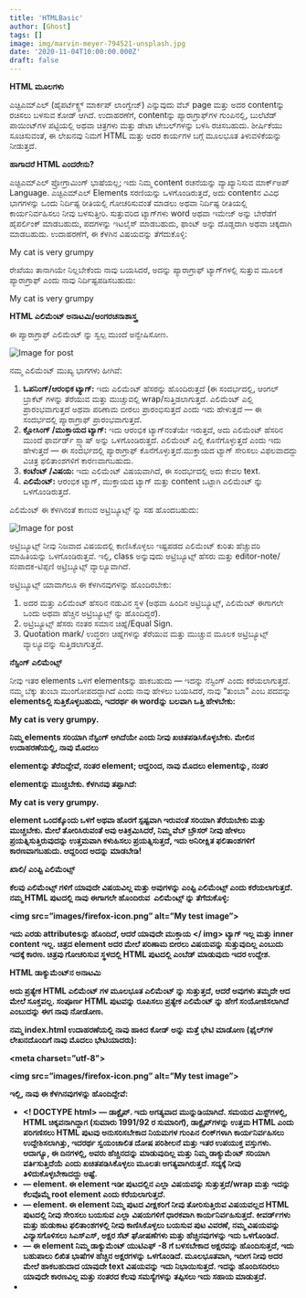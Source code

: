 ```yaml
---
title: 'HTMLBasic'
author: [Ghost]
tags: []
image: img/marvin-meyer-794521-unsplash.jpg
date: '2020-11-04T10:00:00.000Z'
draft: false
---
```



**HTML ಮೂಲಗಳು**

ಎಚ್ಟಿಎಮ್ಎಲ್ (ಹೈಪರ್ಟೆಕ್ಸ್ಟ್ ಮಾರ್ಕಪ್ ಲಾಂಗ್ವೇಜ್) ಎನ್ನುವುದು ವೆಬ್ page ಮತ್ತು ಅದರ contentನ್ನು ರಚಿಸಲು ಬಳಸುವ ಕೋಡ್ ಆಗಿದೆ. ಉದಾಹರಣೆಗೆ, contentನ್ನು ಪ್ಯಾರಾಗ್ರಾಫ್‌ಗಳ ಗುಂಪಿನಲ್ಲಿ, ಬುಲೆಟೆಡ್ ಪಾಯಿಂಟ್‌ಗಳ ಪಟ್ಟಿಯಲ್ಲಿ ಅಥವಾ ಚಿತ್ರಗಳು ಮತ್ತು ಡೇಟಾ ಟೇಬಲ್‌ಗಳನ್ನು ಬಳಸಿ ರಚಿಸಬಹುದು. ಶೀರ್ಷಿಕೆಯು ಸೂಚಿಸುವಂತೆ, ಈ ಲೇಖನವು ನಿಮಗೆ HTML ಮತ್ತು ಅದರ ಕಾರ್ಯಗಳ ಬಗ್ಗೆ ಮೂಲಭೂತ ತಿಳುವಳಿಕೆಯನ್ನು ನೀಡುತ್ತದೆ.

**ಹಾಗಾದರೆ HTML ಎಂದರೇನು?**

ಎಚ್ಟಿಎಮ್ಎಲ್ ಪ್ರೋಗ್ರಾಮಿಂಗ್ ಭಾಷೆಯಲ್ಲ; ಇದು ನಿಮ್ಮ content ರಚನೆಯನ್ನು ವ್ಯಾಖ್ಯಾನಿಸುವ ಮಾರ್ಕ್ಅಪ್ Language. ಎಚ್ಟಿಎಮ್ಎಲ್ Elements ಸರಣಿಯನ್ನು ಒಳಗೊಂಡಿರುತ್ತದೆ, ಅದು contentನ ವಿವಿಧ ಭಾಗಗಳನ್ನು ಒಂದು ನಿರ್ದಿಷ್ಟ ರೀತಿಯಲ್ಲಿ ಗೋಚರಿಸುವಂತೆ ಮಾಡಲು ಅಥವಾ ನಿರ್ದಿಷ್ಟ ರೀತಿಯಲ್ಲಿ ಕಾರ್ಯನಿರ್ವಹಿಸಲು ನೀವು ಬಳಸುತ್ತೀರಿ. ಸುತ್ತುವರಿದ ಟ್ಯಾಗ್‌ಗಳು word ಅಥವಾ ಇಮೇಜ್ ಅನ್ನು ಬೇರೆಡೆಗೆ ಹೈಪರ್ಲಿಂಕ್ ಮಾಡಬಹುದು, ಪದಗಳನ್ನು ಇಟಲೈಸ್ ಮಾಡಬಹುದು, ಫಾಂಟ್ ಅನ್ನು ದೊಡ್ಡದಾಗಿ ಅಥವಾ ಚಿಕ್ಕದಾಗಿ ಮಾಡಬಹುದು. ಉದಾಹರಣೆಗೆ, ಈ ಕೆಳಗಿನ ವಿಷಯವನ್ನು ತೆಗೆದುಕೊಳ್ಳಿ:

My cat is very grumpy

ರೇಖೆಯು ತಾನಾಗಿಯೇ ನಿಲ್ಲಬೇಕೆಂದು ನಾವು ಬಯಸಿದರೆ, ಅದನ್ನು ಪ್ಯಾರಾಗ್ರಾಫ್ ಟ್ಯಾಗ್‌ಗಳಲ್ಲಿ ಸುತ್ತುವ ಮೂಲಕ ಪ್ಯಾರಾಗ್ರಾಫ್ ಎಂದು ನಾವು ನಿರ್ದಿಷ್ಟಪಡಿಸಬಹುದು:

<p>My cat is very grumpy</p>

**HTML ಎಲಿಮೆಂಟ್ ಅನಾಟಮಿ/ಅಂಗರಚನಾಶಾಸ್ತ್ರ**

ಈ ಪ್ಯಾರಾಗ್ರಾಫ್ ಎಲಿಮೆಂಟ್ ನ್ನು ಸ್ವಲ್ಪ ಮುಂದೆ ಅನ್ವೇಷಿಸೋಣ.

![Image for post](https://miro.medium.com/max/60/0*RdDaMYAci8ux4TeS?q=20)

ನಮ್ಮ ಎಲಿಮೆಂಟ್ ಮುಖ್ಯ ಭಾಗಗಳು ಹೀಗಿವೆ:

1.  **ಓಪನಿಂಗ್/ಆರಂಭಿಕ ಟ್ಯಾಗ್:**  ಇದು ಎಲಿಮೆಂಟ್ ಹೆಸರನ್ನು ಹೊಂದಿರುತ್ತದೆ (ಈ ಸಂದರ್ಭದಲ್ಲಿ, ಆಂಗಲ್ ಬ್ರಾಕೆಟ್ ಗಳನ್ನು ತೆರೆಯುವ ಮತ್ತು ಮುಚ್ಚುವಲ್ಲಿ wrap/ಸುತ್ತಿಡಲಾಗುತ್ತದೆ. ಎಲಿಮೆಂಟ್ ಎಲ್ಲಿ ಪ್ರಾರಂಭವಾಗುತ್ತದೆ ಅಥವಾ ಪರಿಣಾಮ ಬೀರಲು ಪ್ರಾರಂಭಿಸುತ್ತದೆ ಎಂದು ಇದು ಹೇಳುತ್ತದೆ — ಈ ಸಂದರ್ಭದಲ್ಲಿ ಪ್ಯಾರಾಗ್ರಾಫ್ ಪ್ರಾರಂಭವಾಗುತ್ತದೆ.
2.  **ಕ್ಲೋಸಿಂಗ್ /ಮುಕ್ತಾಯದ ಟ್ಯಾಗ್:**  ಇದು ಆರಂಭಿಕ ಟ್ಯಾಗ್‌ನಂತೆಯೇ ಇರುತ್ತದೆ, ಅದು ಎಲಿಮೆಂಟ್ ಹೆಸರಿನ ಮುಂದೆ ಫಾರ್ವರ್ಡ್ ಸ್ಲ್ಯಾಷ್ ಅನ್ನು ಒಳಗೊಂಡಿರುತ್ತದೆ. ಎಲಿಮೆಂಟ್ ಎಲ್ಲಿ ಕೊನೆಗೊಳ್ಳುತ್ತದೆ ಎಂದು ಇದು ಹೇಳುತ್ತದೆ — ಈ ಸಂದರ್ಭದಲ್ಲಿ ಪ್ಯಾರಾಗ್ರಾಫ್ ಕೊನೆಗೊಳ್ಳುತ್ತದೆ.ಮುಕ್ತಾಯದ ಟ್ಯಾಗ್ ಸೇರಿಸಲು ವಿಫಲವಾದದ್ದು ವಿಚಿತ್ರ ಫಲಿತಾಂಶಗಳಿಗೆ ಕಾರಣವಾಗಬಹುದು.
3.  **ಕಂಟೆಂಟ್ /ವಿಷಯ:**  ಇದು ಎಲಿಮೆಂಟ್ ವಿಷಯವಾಗಿದೆ, ಈ ಸಂದರ್ಭದಲ್ಲಿ ಅದು ಕೇವಲ text.
4.  **ಎಲಿಮೆಂಟ್:**  ಆರಂಭಿಕ ಟ್ಯಾಗ್, ಮುಕ್ತಾಯದ ಟ್ಯಾಗ್ ಮತ್ತು content ಒಟ್ಟಾಗಿ ಎಲಿಮೆಂಟ್ ನ್ನು ಒಳಗೊಂಡಿರುತ್ತದೆ.

ಎಲಿಮೆಂಟ್ ಈ ಕೆಳಗಿನಂತೆ ಕಾಣುವ ಅಟ್ರಿಬ್ಯೂಟ್ಸ್ ನ್ನು ಸಹ ಹೊಂದಬಹುದು:

![Image for post](https://miro.medium.com/max/60/0*KjAs3SiIz1omsJyf?q=20)

ಅಟ್ರಿಬ್ಯೂಟ್ಸ್ ನೀವು ನಿಜವಾದ ವಿಷಯದಲ್ಲಿ ಕಾಣಿಸಿಕೊಳ್ಳಲು ಇಷ್ಟಪಡದ ಎಲಿಮೆಂಟ್ ಕುರಿತು ಹೆಚ್ಚುವರಿ ಮಾಹಿತಿಯನ್ನು ಒಳಗೊಂಡಿರುತ್ತವೆ. ಇಲ್ಲಿ, class ಅನ್ನುವುದು ಅಟ್ರಿಬ್ಯೂಟ್ಸ್ ಹೆಸರು ಮತ್ತು editor-note/ಸಂಪಾದಕ-ಟಿಪ್ಪಣಿ ಅಟ್ರಿಬ್ಯೂಟ್ಸ್ ವ್ಯಾಲ್ಯೂವಾಗಿದೆ.

ಅಟ್ರಿಬ್ಯೂಟ್ಸ್ ಯಾವಾಗಲೂ ಈ ಕೆಳಗಿನವುಗಳನ್ನು ಹೊಂದಿರಬೇಕು:

1.  ಅದರ ಮತ್ತು ಎಲಿಮೆಂಟ್ ಹೆಸರಿನ ನಡುವಿನ ಸ್ಥಳ (ಅಥವಾ ಹಿಂದಿನ ಅಟ್ರಿಬ್ಯೂಟ್ಸ್, ಎಲಿಮೆಂಟ್ ಈಗಾಗಲೇ ಒಂದು ಅಥವಾ ಹೆಚ್ಚಿನ ಅಟ್ರಿಬ್ಯೂಟ್ಸ್ ನ್ನು ಹೊಂದಿದ್ದರೆ).
2.  ಅಟ್ರಿಬ್ಯೂಟ್ಸ್ ಹೆಸರು ನಂತರ ಸಮಾನ ಚಿಹ್ನೆ/Equal Sign.
3.  Quotation mark/ ಉದ್ಧರಣ ಚಿಹ್ನೆಗಳನ್ನು ತೆರೆಯುವ ಮತ್ತು ಮುಚ್ಚುವ ಮೂಲಕ ಅಟ್ರಿಬ್ಯೂಟ್ಸ್ ವ್ಯಾಲ್ಯೂವನ್ನು ಸುತ್ತಿಡಲಾಗುತ್ತದೆ.

**ನೆಸ್ಟಿಂಗ್ ಎಲಿಮೆಂಟ್ಸ್**

ನೀವು ಇತರ elements ಒಳಗೆ elementsನ್ನು ಹಾಕಬಹುದು — ಇದನ್ನು ನೆಸ್ಟಿಂಗ್ ಎಂದು ಕರೆಯಲಾಗುತ್ತದೆ. ನಮ್ಮ ಬೆಕ್ಕು ತುಂಬಾ ಮುಂಗೋಪದದ್ದಾಗಿದೆ ಎಂದು ನಾವು ಹೇಳಲು ಬಯಸಿದರೆ, ನಾವು “ತುಂಬಾ” ಎಂಬ ಪದವನ್ನು <strong> elementsಲ್ಲಿ ಸುತ್ತಿಕೊಳ್ಳಬಹುದು, ಇದರರ್ಥ ಈ wordನ್ನು ಬಲವಾಗಿ ಒತ್ತಿ ಹೇಳಬೇಕು:

<p>My cat is <strong>very</strong> grumpy.</p>

ನಿಮ್ಮ elements ಸರಿಯಾಗಿ ನೆಸ್ಟಿಂಗ್ ಆಗಿದೆಯೇ ಎಂದು ನೀವು ಖಚಿತಪಡಿಸಿಕೊಳ್ಳಬೇಕು. ಮೇಲಿನ ಉದಾಹರಣೆಯಲ್ಲಿ, ನಾವು ಮೊದಲು <p> elementನ್ನು ತೆರೆದಿದ್ದೇವೆ, ನಂತರ <strong> element; ಆದ್ದರಿಂದ, ನಾವು ಮೊದಲು <strong> elementನ್ನು, ನಂತರ <p> elementನ್ನು ಮುಚ್ಚಬೇಕು. ಕೆಳಗಿನವು ತಪ್ಪಾಗಿದೆ:

<p>My cat is <strong>very grumpy.</p></strong>

element ಒಂದಕ್ಕೊಂದು ಒಳಗೆ ಅಥವಾ ಹೊರಗೆ ಸ್ಪಷ್ಟವಾಗಿ ಇರುವಂತೆ ಸರಿಯಾಗಿ ತೆರೆಯಬೇಕು ಮತ್ತು ಮುಚ್ಚಬೇಕು. ಮೇಲೆ ತೋರಿಸಿರುವಂತೆ ಅವು ಅತಿಕ್ರಮಿಸಿದರೆ, ನಿಮ್ಮ ವೆಬ್ ಬ್ರೌಸರ್ ನೀವು ಹೇಳಲು ಪ್ರಯತ್ನಿಸುತ್ತಿರುವುದನ್ನು ಉತ್ತಮವಾಗಿ ಕಳುಹಿಸಲು ಪ್ರಯತ್ನಿಸುತ್ತದೆ, ಇದು ಅನಿರೀಕ್ಷಿತ ಫಲಿತಾಂಶಗಳಿಗೆ ಕಾರಣವಾಗಬಹುದು. ಆದ್ದರಿಂದ ಅದನ್ನು ಮಾಡಬೇಡಿ!

**ಖಾಲಿ/ ಎಂಪ್ಟಿ ಎಲಿಮೆಂಟ್ಸ್**

ಕೆಲವು ಎಲಿಮೆಂಟ್ಸ್ ಗಳಿಗೆ ಯಾವುದೇ ವಿಷಯವಿಲ್ಲ ಮತ್ತು ಅವುಗಳನ್ನು ಎಂಪ್ಟಿ ಎಲಿಮೆಂಟ್ಸ್ ಎಂದು ಕರೆಯಲಾಗುತ್ತದೆ. ನಮ್ಮ HTML ಪುಟದಲ್ಲಿ ನಾವು ಈಗಾಗಲೇ ಹೊಂದಿರುವ <img> ಎಲಿಮೆಂಟ್ಸ್ ನ್ನು ತೆಗೆದುಕೊಳ್ಳಿ:

<img src=”images/firefox-icon.png” alt=”My test image”>

ಇದು ಎರಡು attributesನ್ನು ಹೊಂದಿದೆ, ಆದರೆ ಯಾವುದೇ ಮುಕ್ತಾಯ </ img> ಟ್ಯಾಗ್ ಇಲ್ಲ ಮತ್ತು inner content ಇಲ್ಲ. ಚಿತ್ರದ element ಅದರ ಮೇಲೆ ಪರಿಣಾಮ ಬೀರಲು ವಿಷಯವನ್ನು ಸುತ್ತುವುದಿಲ್ಲ ಎಂಬುದು ಇದಕ್ಕೆ ಕಾರಣ. ಚಿತ್ರವು ಗೋಚರಿಸುವ ಸ್ಥಳದಲ್ಲಿ HTML ಪುಟದಲ್ಲಿ ಎಂಬೆಡ್ ಮಾಡುವುದು ಇದರ ಉದ್ದೇಶ.

**HTML ಡಾಕ್ಯುಮೆಂಟ್‌ನ ಅನಾಟಮಿ**

ಅದು ಪ್ರತ್ಯೇಕ HTML ಎಲಿಮೆಂಟ್ ಗಳ ಮೂಲಭೂತ ಎಲಿಮೆಂಟ್ ನ್ನು ಸುತ್ತುತ್ತದೆ, ಆದರೆ ಅವುಗಳು ತಮ್ಮದೇ ಆದ ಮೇಲೆ ಸೂಕ್ತವಲ್ಲ. ಸಂಪೂರ್ಣ HTML ಪುಟವನ್ನು ರೂಪಿಸಲು ಪ್ರತ್ಯೇಕ ಎಲಿಮೆಂಟ್ ನ್ನು ಹೇಗೆ ಸಂಯೋಜಿಸಲಾಗಿದೆ ಎಂಬುದನ್ನು ಈಗ ನಾವು ನೋಡೋಣ.

ನಮ್ಮ index.html ಉದಾಹರಣೆಯಲ್ಲಿ ನಾವು ಹಾಕಿದ ಕೋಡ್ ಅನ್ನು ಮತ್ತೆ ಭೇಟಿ ಮಾಡೋಣ (ಫೈಲ್‌ಗಳ ಲೇಖನದೊಂದಿಗೆ ನಾವು ಮೊದಲು ಭೇಟಿಯಾದರು):

<!DOCTYPE html>

<html>

<head>

<meta charset=”utf-8">

<title>My test page</title>

</head>

<body>

<img src=”images/firefox-icon.png” alt=”My test image”>

</body>

</html>

ಇಲ್ಲಿ, ನಾವು ಈ ಕೆಳಗಿನವುಗಳನ್ನು ಹೊಂದಿದ್ದೇವೆ:

-   <! DOCTYPE html> — ಡಾಕ್ಟೈಪ್. ಇದು ಅಗತ್ಯವಾದ ಮುನ್ನುಡಿಯಾಗಿದೆ. ಸಮಯದ ಮಿಸ್ಟ್‌ಗಳಲ್ಲಿ, HTML ಚಿಕ್ಕವನಾಗಿದ್ದಾಗ (ಸುಮಾರು 1991/92 ರ ಸುಮಾರಿಗೆ), ಡಾಕ್ಟೈಪ್‌ಗಳನ್ನು ಉತ್ತಮ HTML ಎಂದು ಪರಿಗಣಿಸಲು HTML ಪುಟವು ಅನುಸರಿಸಬೇಕಾದ ನಿಯಮಗಳ ಗುಂಪಿನ ಲಿಂಕ್‌ಗಳಾಗಿ ಕಾರ್ಯನಿರ್ವಹಿಸಲು ಉದ್ದೇಶಿಸಲಾಗಿತ್ತು, ಇದರರ್ಥ ಸ್ವಯಂಚಾಲಿತ ದೋಷ ಪರಿಶೀಲನೆ ಮತ್ತು ಇತರ ಉಪಯುಕ್ತ ವಸ್ತುಗಳು. ಆದಾಗ್ಯೂ, ಈ ದಿನಗಳಲ್ಲಿ, ಅವರು ಹೆಚ್ಚಿನದನ್ನು ಮಾಡುವುದಿಲ್ಲ ಮತ್ತು ನಿಮ್ಮ ಡಾಕ್ಯುಮೆಂಟ್ ಸರಿಯಾಗಿ ವರ್ತಿಸುತ್ತಿದೆಯೆ ಎಂದು ಖಚಿತಪಡಿಸಿಕೊಳ್ಳಲು ಮೂಲತಃ ಅಗತ್ಯವಾಗಿರುತ್ತದೆ. ಸದ್ಯಕ್ಕೆ ನೀವು ತಿಳಿದುಕೊಳ್ಳಬೇಕಾದದ್ದು ಅಷ್ಟೆ.
-   <html> </html> — <html> element. ಈ element ಇಡೀ ಪುಟದಲ್ಲಿನ ಎಲ್ಲಾ ವಿಷಯವನ್ನು ಸುತ್ತುತ್ತದೆ/wrap ಮತ್ತು ಇದನ್ನು ಕೆಲವೊಮ್ಮೆ root element ಎಂದು ಕರೆಯಲಾಗುತ್ತದೆ.
-   <head> </head> — <head> element. ಈ element ನಿಮ್ಮ ಪುಟದ ವೀಕ್ಷಕರಿಗೆ ನೀವು ತೋರಿಸುತ್ತಿರುವ ವಿಷಯವಲ್ಲದ HTML ಪುಟದಲ್ಲಿ ನೀವು ಸೇರಿಸಲು ಬಯಸುವ ಎಲ್ಲಾ ವಿಷಯಗಳಿಗೆ ಧಾರಕವಾಗಿ ಕಾರ್ಯನಿರ್ವಹಿಸುತ್ತದೆ. ಕೀವರ್ಡ್‌ಗಳು ಮತ್ತು ಹುಡುಕಾಟ ಫಲಿತಾಂಶಗಳಲ್ಲಿ ನೀವು ಕಾಣಿಸಿಕೊಳ್ಳಲು ಬಯಸುವ ಪುಟ ವಿವರಣೆ, ನಮ್ಮ ವಿಷಯವನ್ನು ವಿನ್ಯಾಸಗೊಳಿಸಲು ಸಿಎಸ್ಎಸ್, ಅಕ್ಷರ ಸೆಟ್ ಘೋಷಣೆಗಳು ಮತ್ತು ಹೆಚ್ಚಿನವುಗಳನ್ನು ಇದು ಒಳಗೊಂಡಿದೆ.
-   <meta charset = “utf-8”> — ಈ element ನಿಮ್ಮ ಡಾಕ್ಯುಮೆಂಟ್ ಯುಟಿಎಫ್ -8 ಗೆ ಬಳಸಬೇಕಾದ ಅಕ್ಷರವನ್ನು ಹೊಂದಿಸುತ್ತದೆ, ಇದು ಬಹುಪಾಲು ಲಿಖಿತ ಭಾಷೆಗಳ ಹೆಚ್ಚಿನ ಅಕ್ಷರಗಳನ್ನು ಒಳಗೊಂಡಿದೆ. ಮೂಲಭೂತವಾಗಿ, ಇದೀಗ ನೀವು ಅದರ ಮೇಲೆ ಹಾಕಬಹುದಾದ ಯಾವುದೇ text ವಿಷಯವನ್ನು ಇದು ನಿಭಾಯಿಸುತ್ತದೆ. ಇದನ್ನು ಹೊಂದಿಸದಿರಲು ಯಾವುದೇ ಕಾರಣವಿಲ್ಲ ಮತ್ತು ನಂತರದ ಕೆಲವು ಸಮಸ್ಯೆಗಳನ್ನು ತಪ್ಪಿಸಲು ಇದು ಸಹಾಯ ಮಾಡುತ್ತದೆ.
-   <title> </ title> — <title> element. ಇದು ನಿಮ್ಮ ಪುಟದ ಶೀರ್ಷಿಕೆಯನ್ನು ಹೊಂದಿಸುತ್ತದೆ, ಇದು ಪುಟವನ್ನು ಲೋಡ್ ಮಾಡಲಾದ ಬ್ರೌಸರ್ ಟ್ಯಾಬ್‌ನಲ್ಲಿ ಕಾಣಿಸಿಕೊಳ್ಳುವ ಶೀರ್ಷಿಕೆಯಾಗಿದೆ.ನೀವು ಪುಟವನ್ನು ಬುಕ್‌ಮಾರ್ಕ್ ಮಾಡಿದಾಗ / ಇಷ್ಟಪಟ್ಟಾಗ ಅದನ್ನು ವಿವರಿಸಲು ಸಹ ಇದನ್ನು ಬಳಸಲಾಗುತ್ತದೆ.
-   <body> </body> — <body> element. ವೆಬ್ ಬಳಕೆದಾರರು ನಿಮ್ಮ ಪುಟಕ್ಕೆ ಭೇಟಿ ನೀಡಿದಾಗ,text, ಚಿತ್ರಗಳು, ವೀಡಿಯೊಗಳು, ಆಟಗಳು, ನುಡಿಸಬಲ್ಲ ಆಡಿಯೊ ಟ್ರ್ಯಾಕ್‌ಗಳು ಅಥವಾ ಇನ್ನಾವುದಾದರೂ ನೀವು ಅವರಿಗೆ ತೋರಿಸಲು ಬಯಸುವ ಎಲ್ಲಾ ವಿಷಯವನ್ನು ಇದು ಒಳಗೊಂಡಿದೆ.

**Images/ಚಿತ್ರಗಳು**

ನಮ್ಮ ಗಮನವನ್ನು ಮತ್ತೆ <img> element ತಿರುಗಿಸೋಣ:

<img src=”images/firefox-icon.png” alt=”My test image”>

ನಾವು ಮೊದಲೇ ಹೇಳಿದಂತೆ, ಅದು ಗೋಚರಿಸುವ ಸ್ಥಾನದಲ್ಲಿ ಚಿತ್ರವನ್ನು ನಮ್ಮ ಪುಟಕ್ಕೆ ಎಂಬೆಡ್ attribute ಮೂಲಕ ಮಾಡುತ್ತದೆ.

ನಾವು alt (ಪರ್ಯಾಯ) attributeನ್ನೂ ಸೇರಿಸಿದ್ದೇವೆ. ಈ attributeಲ್ಲಿ, ಚಿತ್ರವನ್ನು ನೋಡಲಾಗದ ಬಳಕೆದಾರರಿಗಾಗಿ ನೀವು ವಿವರಣಾತ್ಮಕ textನ್ನು ನಿರ್ದಿಷ್ಟಪಡಿಸುತ್ತೀರಿ, ಬಹುಶಃ ಈ ಕೆಳಗಿನ ಕಾರಣಗಳಿಂದಾಗಿ:

1.  ಅವರು ದೃಷ್ಟಿಹೀನರಾಗಿದ್ದಾರೆ. ಗಮನಾರ್ಹ ದೃಷ್ಟಿ ದೋಷ ಹೊಂದಿರುವ ಬಳಕೆದಾರರು ಪರದೆ ಪಠ್ಯವನ್ನು ಓದಲು ಸ್ಕ್ರೀನ್ ರೀಡರ್ಸ್ ಎಂಬ ಸಾಧನಗಳನ್ನು ಬಳಸುತ್ತಾರೆ.
2.  ಚಿತ್ರವು ಪ್ರದರ್ಶಿಸದಿರಲು ಏನೋ ತಪ್ಪಾಗಿದೆ. ಉದಾಹರಣೆಗೆ, ನಿಮ್ಮ src attributeನ ಮಾರ್ಗವನ್ನು ತಪ್ಪಾಗಿ ಮಾಡಲು ಉದ್ದೇಶಪೂರ್ವಕವಾಗಿ ಬದಲಾಯಿಸಲು ಪ್ರಯತ್ನಿಸಿ. ನೀವು ಪುಟವನ್ನು ಉಳಿಸಿ ಮತ್ತು ಮರುಲೋಡ್ ಮಾಡಿದರೆ, ಚಿತ್ರದ ಸ್ಥಳದಲ್ಲಿ ನೀವು ಈ ರೀತಿಯದನ್ನು ನೋಡಬೇಕು:

ಆಲ್ಟ್ text ಕೀವರ್ಡ್ಗಳು “ವಿವರಣಾತ್ಮಕ ಪಠ್ಯ”. ನೀವು ಬರೆಯುವ ಆಲ್ಟ್ text ಚಿತ್ರವು ಏನನ್ನು ತಿಳಿಸುತ್ತದೆ ಎಂಬುದರ ಬಗ್ಗೆ ಉತ್ತಮ ಆಲೋಚನೆಯನ್ನು ಹೊಂದಲು ಓದುಗರಿಗೆ ಸಾಕಷ್ಟು ಮಾಹಿತಿಯನ್ನು ಒದಗಿಸಬೇಕು. ಈ ಉದಾಹರಣೆಯಲ್ಲಿ, ನಮ್ಮ ಪ್ರಸ್ತುತ “ನನ್ನ ಪರೀಕ್ಷಾ ಚಿತ್ರ” ಪಠ್ಯವು ಉತ್ತಮವಾಗಿಲ್ಲ. ನಮ್ಮ ಫೈರ್‌ಫಾಕ್ಸ್ ಲೋಗೊ ಉತ್ತಮ ಪರ್ಯಾಯವೆಂದರೆ “ಫೈರ್‌ಫಾಕ್ಸ್ ಲೋಗೊ: ಭೂಮಿಯ ಸುತ್ತ ಜ್ವಲಂತ ನರಿ.”

**ಮಾರ್ಕಿಂಗ್ ಅಪ್ ಟೆಕ್ಸ್ಟ್ /ಪಠ್ಯವನ್ನು ಗುರುತಿಸುವುದು**

ಈ ವಿಭಾಗವು ಟೆಕ್ಸ್ಟ್ ನ್ನು ಗುರುತಿಸಲು ನೀವು ಬಳಸುವ ಕೆಲವು ಅಗತ್ಯ HTML elementಗಳನ್ನು ಒಳಗೊಂಡಿದೆ.

**Headings/ಶೀರ್ಷಿಕೆಗಳು**

ನಿಮ್ಮ ವಿಷಯದ ಕೆಲವು ಭಾಗಗಳು ಶೀರ್ಷಿಕೆಗಳು — ಅಥವಾ ಉಪಶೀರ್ಷಿಕೆಗಳು ಎಂದು ನಿರ್ದಿಷ್ಟಪಡಿಸಲು ಶೀರ್ಷಿಕೆ elementಗಳು ನಿಮಗೆ ಅನುಮತಿಸುತ್ತದೆ. ಪುಸ್ತಕವು ಮುಖ್ಯ ಶೀರ್ಷಿಕೆ, ಅಧ್ಯಾಯದ ಶೀರ್ಷಿಕೆಗಳು ಮತ್ತು ಉಪಶೀರ್ಷಿಕೆಗಳನ್ನು ಹೊಂದಿರುವ ರೀತಿಯಲ್ಲಿಯೇ, ಒಂದು HTML ಡಾಕ್ಯುಮೆಂಟ್ ಕೂಡ ಮಾಡಬಹುದು. HTML 6 ಶೀರ್ಷಿಕೆ ಮಟ್ಟವನ್ನು ಹೊಂದಿದೆ, <h1> — <h6>, ಆದರೂ ನೀವು ಸಾಮಾನ್ಯವಾಗಿ 3 ರಿಂದ 4 ಅನ್ನು ಮಾತ್ರ ಬಳಸುತ್ತೀರಿ:

<h1>My main title</h1>

<h2>My top level heading</h2>

<h3>My subheading</h3>

<h4>My sub-subheading</h4>

ಈಗ ನಿಮ್ಮ <img> element ಮೇಲಿರುವ ನಿಮ್ಮ HTML ಪುಟಕ್ಕೆ ಸೂಕ್ತವಾದ ಶೀರ್ಷಿಕೆಯನ್ನು ಸೇರಿಸಲು ಪ್ರಯತ್ನಿಸಿ.

**Paragraphs/ಪ್ಯಾರಾಗಳು**

ಮೇಲೆ ವಿವರಿಸಿದಂತೆ, <p> elementಗಳು text ಪ್ಯಾರಾಗಳನ್ನು ಒಳಗೊಂಡಿರುತ್ತವೆ; ಸಾಮಾನ್ಯ text content ನ್ನು ಗುರುತಿಸುವಾಗ ನೀವು ಇದನ್ನು ಹೆಚ್ಚಾಗಿ ಬಳಸುತ್ತೀರಿ:

<p>This is a single paragraph</p>

ನಿಮ್ಮ ಮಾದರಿ textನ್ನು (ನಿಮ್ಮ ವೆಬ್‌ಸೈಟ್ ಹೇಗಿರಬೇಕು?) ಒಂದು ಅಥವಾ ಕೆಲವು ಪ್ಯಾರಾಗಳಲ್ಲಿ ಸೇರಿಸಿ, ಅದನ್ನು ನಿಮ್ಮ <img> element ನೇರವಾಗಿ ಇರಿಸಿ.

**Lists/ಪಟ್ಟಿಗಳು**

ವೆಬ್‌ನ ಬಹಳಷ್ಟು ವಿಷಯವು lists ಮತ್ತು HTML ಇವುಗಳಿಗೆ ವಿಶೇಷ elementಗಳನ್ನು ಹೊಂದಿದೆ. ಪಟ್ಟಿಗಳನ್ನು ಗುರುತಿಸುವುದು ಯಾವಾಗಲೂ ಕನಿಷ್ಠ 2 ಅಂಶಗಳನ್ನು ಹೊಂದಿರುತ್ತದೆ. ಸಾಮಾನ್ಯ ಪಟ್ಟಿ ಪ್ರಕಾರಗಳನ್ನು ಆದೇಶಿಸಲಾಗಿದೆ ordered ಮತ್ತು unordered ಪಟ್ಟಿಗಳು:

1.  **Unordered lists:** ಶಾಪಿಂಗ್ ಪಟ್ಟಿಯಂತಹ ಐಟಂಗಳ ಕ್ರಮವು ಅಪ್ರಸ್ತುತವಾಗುವ ಪಟ್ಟಿಗಳಿಗಾಗಿ ಆದೇಶವಿಲ್ಲದ ಪಟ್ಟಿಗಳು. ಇವುಗಳನ್ನು <ul> elementಲ್ಲಿ wrap/ಸುತ್ತಿಡಲಾಗುತ್ತದೆ.
2.  **ordered lists:** ಪಾಕವಿಧಾನದಂತಹ ವಸ್ತುಗಳ ಕ್ರಮವು ಮುಖ್ಯವಾದ ಪಟ್ಟಿಗಳಿಗಾಗಿ ಆದೇಶಿಸಲಾದ ಪಟ್ಟಿಗಳು. ಇವುಗಳನ್ನು <ol> elementಲ್ಲಿ ಸುತ್ತಿಡಲಾಗುತ್ತದೆ.

ಪಟ್ಟಿಗಳೊಳಗಿನ ಪ್ರತಿಯೊಂದು ಐಟಂ ಅನ್ನು <li> (ಪಟ್ಟಿ ಐಟಂ) ಎಲಿಮೆಂಟ್ಲ್ಲಿ ಇರಿಸಲಾಗುತ್ತದೆ.

ಉದಾಹರಣೆಗೆ, ನಾವು ಈ ಕೆಳಗಿನ ಪ್ಯಾರಾಗ್ರಾಫ್ ತುಣುಕಿನ ಭಾಗವನ್ನು ಪಟ್ಟಿಯನ್ನಾಗಿ ಮಾಡಲು ಬಯಸಿದರೆ

<p>At Mozilla, we’re a global community of technologists, thinkers, and builders working together … </p>

ನಾವು ಇದಕ್ಕೆ ಮಾರ್ಕ್ಅಪ್ ಅನ್ನು ಮಾರ್ಪಡಿಸಬಹುದು

<p>At Mozilla, we’re a global community of</p>

<ul> <li>technologists</li>

<li>thinkers</li>

<li>builders</li> </ul>

<p>working together … </p>

ನಿಮ್ಮ ಉದಾಹರಣೆ ಪುಟಕ್ಕೆ ಆದೇಶಿಸಿದ ಅಥವಾ ಕ್ರಮವಿಲ್ಲದ ಪಟ್ಟಿಯನ್ನು ಸೇರಿಸಲು ಪ್ರಯತ್ನಿಸಿ.

**ಲಿಂಕ್‌ಗಳು**

ಲಿಂಕ್‌ಗಳು ಬಹಳ ಮುಖ್ಯ — ಅವುಗಳು ವೆಬ್ ಅನ್ನು ವೆಬ್‌ನನ್ನಾಗಿ ಮಾಡುತ್ತದೆ! ಲಿಂಕ್ ಅನ್ನು ಸೇರಿಸಲು, ನಾವು ಸರಳ elementನ್ನು ಬಳಸಬೇಕಾಗಿದೆ — <a> — “a” “ಆಂಕರ್” ಗಾಗಿ ಕಿರು ರೂಪವಾಗಿದೆ. ನಿಮ್ಮ ಪ್ಯಾರಾಗ್ರಾಫ್‌ನಲ್ಲಿನ textನ್ನು ಲಿಂಕ್ ಆಗಿ ಮಾಡಲು, ಈ ಹಂತಗಳನ್ನು ಅನುಸರಿಸಿ:

1.  ಕೆಲವು ಪಠ್ಯವನ್ನು ಆರಿಸಿ. ನಾವು “ಮೊಜಿಲ್ಲಾ ಮ್ಯಾನಿಫೆಸ್ಟೋ” ಪಠ್ಯವನ್ನು ಆರಿಸಿದ್ದೇವೆ.
2.  ಕೆಳಗೆ ತೋರಿಸಿರುವಂತೆ ಪಠ್ಯವನ್ನು <a> ಅಂಶದಲ್ಲಿ ಕಟ್ಟಿಕೊಳ್ಳಿ:

<a>Mozilla Manifesto</a>

3.ಕೆಳಗೆ ತೋರಿಸಿರುವಂತೆ <a> ಅಂಶಕ್ಕೆ href ಗುಣಲಕ್ಷಣವನ್ನು ನೀಡಿ:

<a href=””>Mozilla Manifesto</a>

4.ಲಿಂಕ್ ಅನ್ನು ಲಿಂಕ್ ಮಾಡಲು ನೀವು ಬಯಸುವ ವೆಬ್ ವಿಳಾಸದೊಂದಿಗೆ ಈ ಗುಣಲಕ್ಷಣದ ಮೌಲ್ಯವನ್ನು ಭರ್ತಿ ಮಾಡಿ:

<a href=”https://www.mozilla.org/en-US/about/manifesto/">Mozilla Manifesto</a>

ವೆಬ್ ವಿಳಾಸದ ಆರಂಭದಲ್ಲಿ ಪ್ರೋಟೋಕಾಲ್ ಎಂದು ಕರೆಯಲ್ಪಡುವ https: // ಅಥವಾ http: // ಭಾಗವನ್ನು ನೀವು ಬಿಟ್ಟುಬಿಟ್ಟರೆ ನೀವು ಅನಿರೀಕ್ಷಿತ ಫಲಿತಾಂಶಗಳನ್ನು ಪಡೆಯಬಹುದು. ಲಿಂಕ್ ಮಾಡಿದ ನಂತರ, ನೀವು ಬಯಸಿದಲ್ಲಿ ಅದು ನಿಮಗೆ ಕಳುಹಿಸುತ್ತಿದೆ ಎಂದು ಖಚಿತಪಡಿಸಿಕೊಳ್ಳಲು ಅದನ್ನು ಕ್ಲಿಕ್ ಮಾಡಿ.

ನೀವು ಈಗಾಗಲೇ ಹಾಗೆ ಮಾಡದಿದ್ದರೆ ಈಗ ನಿಮ್ಮ ಪುಟಕ್ಕೆ ಲಿಂಕ್ ಸೇರಿಸಿ.

**ತೀರ್ಮಾನ**

ಈ ಲೇಖನದ ಎಲ್ಲಾ ಸೂಚನೆಗಳನ್ನು ನೀವು ಅನುಸರಿಸಿದ್ದರೆ, ಕೆಳಗಿನ ಪುಟದಂತೆ ಕಾಣುವ ಪುಟದೊಂದಿಗೆ ನೀವು ಕೊನೆಗೊಳ್ಳಬೇಕು (ನೀವು ಇದನ್ನು ಸಹ ಇಲ್ಲಿ ವೀಕ್ಷಿಸಬಹುದು):

![Image for post](https://miro.medium.com/max/52/0*ZaJD_ccpBICCsir3?q=20)

Article by Shruthi K V

MicroDegree is an edtech platform for learning Emerging Technologies such as Full-Stack Development, Data Science, Machine Learning using vernacular at an affordable price. For more details reach out to hello@microdegree.work

🚀 For Course Certification : [https://bit.ly/3gt2nY7](https://www.youtube.com/redirect?event=video_description&v=fEfKw_FGRjM&redir_token=QUFFLUhqblAzcGQxZlRtSmdYZlppbDNUd2t0MFNSanV1QXxBQ3Jtc0tuS2VjaXpMd1hFS1I5NEFuMkxkYThlZE9MZkVzNGFmTXYxTTRtZjBsX0lkSTU3MEpEdnpCTnI3MUp2QVpNdWc0LXBjNEpVWEVhMTBuajBEeXRiMnZSWnpFVDJHMTlCRk91bkNpR24ySGxUSzJUblNfUQ%3D%3D&q=https%3A%2F%2Fbit.ly%2F3gt2nY7)

👍 Youtube:: [https://bit.ly/3ajK4Cz](https://www.youtube.com/redirect?event=video_description&v=fEfKw_FGRjM&redir_token=QUFFLUhqbDlUVFVtUVN1Wnl0Z3lpZ19aUVV5ZVU1SWQyQXxBQ3Jtc0tuamNVOWJCVkdsNmwzcEF2VG1XS0cwYmZWekJVbFp2enBldkg1WUEzUm1iSkZuV0ZzbGduSG8tSXlRM1N1bzRtR1BCMGN2cTJMekJSS0xzVE9pdFBrd2hpNUV5SDQ5dl9sSFFYbERzQ1NNdU5CWWU4WQ%3D%3D&q=https%3A%2F%2Fbit.ly%2F3ajK4Cz)

Website : [https://microdegree.work](https://www.youtube.com/redirect?event=video_description&v=fEfKw_FGRjM&redir_token=QUFFLUhqbjR2M3JJekdSZTZlTVFCNkt5RFBTc1JNMlhpUXxBQ3Jtc0tuZHhRdjZtQW9ubmliWXAxSVNfMm5UemNrS2RMd1hDMmtIdEdGcmlFZmpkTDRkV1JFbkl3Wng1b2NRSXZJeWVlMjFGWmRpWmJSUU5jTGZmMFA0NTMxRUJtTnBlVlNESUdDYlA1QU4tcUdzZ1gwZHFUWQ%3D%3D&q=https%3A%2F%2Fmicrodegree.work)

LinkedIn : [https://www.linkedin.com/company/micr](https://www.youtube.com/redirect?event=video_description&v=fEfKw_FGRjM&redir_token=QUFFLUhqa1Z1SEw5M182a2I3ZC1BN25WeFdYYVNaRWkzQXxBQ3Jtc0tsTmlGQkN5RExFekhvWWFjVHJEZUZadVZVNW5NTURjYkxaSWlVTzFJaVU0aUJ3Q1Y1QXZaRU5sbEJFaVpiOUp6a3V4a3dZczVlSVA4SzVvYU1Jc3A3SEVUMkROUEpNeFFSNkxrbldZOVhTQTBUQWdFbw%3D%3D&q=https%3A%2F%2Fwww.linkedin.com%2Fcompany%2Fmicr)...

Facebook : [https://www.facebook.com/microdegree](https://www.youtube.com/redirect?event=video_description&v=fEfKw_FGRjM&redir_token=QUFFLUhqa3BNeV9oRnNsVmdiMW1malJ4M3M2REVXUVItUXxBQ3Jtc0tsN0V6MXIxOXRCSU9DMDVBQm0wemEyMnFWMWRNQVRNNlNxX2ZwOHdQLWRUWVQ1SnBSR3JFLUFnLV9VS2FYdk9QQ0x5MjZZOEMyV2JkV2o2emNVMHhZVEZUbDRKdTBoVnBXS3FGNERiZkN3aFNXOF9Xbw%3D%3D&q=https%3A%2F%2Fwww.facebook.com%2Fmicrodegree)

Instagram : [https://www.instagram.com/micro.degree](https://www.youtube.com/redirect?event=video_description&v=fEfKw_FGRjM&redir_token=QUFFLUhqbU82YjFKOFBrMXZ4QkRrWWtlbTlzV1VvU1g1QXxBQ3Jtc0trYndfRGt1cUtVS3ZUaFRkVEJtSUd4M1VJTndfR2s1WDQ0Y3Axd0dXdzN1eVRNZHF2VEo5MFhyZkkxRmVXcXJZMUN0X1dXYTZsY1RyNS11OVJWWG0zd0ZKX1EzcXJMSFU4Tnd2QzF6dUJYLTdrZW0zaw%3D%3D&q=https%3A%2F%2Fwww.instagram.com%2Fmicro.degree)